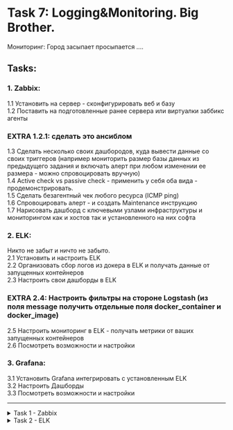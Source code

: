 # Task 7: Logging&Monitoring. Big Brother.  
 Мониторинг: Город засыпает просыпается ....  
## Tasks:  
### 1. Zabbix:  
1.1 Установить на сервер - сконфигурировать веб и базу   
1.2 Поставить на подготовленные ранее сервера или виртуалки заббикс агенты   
### EXTRA 1.2.1: сделать это ансиблом  
1.3 Сделать несколько своих дашбородов, куда вывести данные со своих триггеров (например мониторить размер базы данных из предыдущего задания и включать алерт при любом изменении ее размера - можно спровоцировать вручную)  
1.4 Active check vs passive check - применить у себя оба вида - продемонстрировать.  
1.5 Сделать безагентный чек любого ресурса (ICMP ping)  
1.6 Спровоцировать алерт - и создать Maintenance инструкцию   
1.7 Нарисовать дашборд с ключевыми узлами инфраструктуры и мониторингом как и хостов так и установленного на них софта  
  
### 2. ELK:   
Никто не забыт и ничто не забыто.  
2.1 Установить и настроить ELK   
2.2 Организовать сбор логов из докера в ELK и получать данные от запущенных контейнеров  
2.3 Настроить свои дашборды в ELK  
### EXTRA 2.4: Настроить фильтры на стороне Logstash (из поля message получить отдельные поля docker_container и docker_image)  
2.5 Настроить мониторинг в ELK - получать метрики от ваших запущенных контейнеров  
2.6 Посмотреть возможности и настройки  
  
### 3. Grafana:  
3.1 Установить Grafana интегрировать с установленным ELK  
3.2 Настроить Дашборды  
3.3 Посмотреть возможности и настройки  

-------

<details><summary> Task 1 - Zabbix  </summary>
	
<details><summary> 1.1 Установить на сервер - сконфигурировать веб и базу DOCKER  </summary>
	
> <pre>
> curl -fsSL https://get.docker.com -o get-docker.sh
> sh get-docker.sh
> sudo usermod -aG docker $USER
> sudo curl -L "https://github.com/docker/compose/releases/download/1.29.1/docker-compose-$(uname -s)-$(uname -m)" -o /usr/local/bin/docker-compose
> sudo chmod +x /usr/local/bin/docker-compose
> git clone https://github.com/rekusha/exadel.git
> 
> docker-compose -f exadel/task7/zabbix-letsencrypt-docker-compose.yml -p zabbix up -d
> </pre>	
> </details>
	
	
<details><summary> 1.1 Установить на сервер - сконфигурировать веб и базу   </summary>
	
> <details><summary> some config ubuntu server  </summary>
> <pre>
> # apt install openssh
> # usermod -aG sudo rekusha
> # ufw allow OpenSSH
> # ufw enable
> </pre></details>

> <details><summary> Installing the Nginx Web Server   </summary>
> <pre>
> $ sudo apt update
> $ sudo apt install nginx
> $ sudo ufw allow 'Nginx HTTP'
> </pre></details>

> <details><summary>Installing MySQL  </summary>
> <pre>
> $ sudo apt install mysql-server
> $ sudo mysql_secure_installation (при необходимости)
> </pre></details>

> <details><summary>Installing PHP  </summary>
> <pre>
> $ sudo apt install php-fpm php-mysql
> </pre></details>

> <details><summary>Configuring Nginx to Use the PHP Processor  </summary>
> <pre>
> $ sudo mkdir /var/www/<your_domain>
> $ sudo chown -R $USER:$USER /var/www/<your_domain>
> $ sudo nano /etc/nginx/sites-available/<your_domain>
> </pre> <pre>
> server {
>     listen 80;
>     server_name <your_domain> www.<your_domain>;
>     root /var/www/<your_domain>;
>     index index.html index.htm index.php;
>     location / {
>         try_files $uri $uri/ =404;
>     }
>     location ~ \.php$ {
>         include snippets/fastcgi-php.conf;
>         fastcgi_pass unix:/var/run/php/php7.4-fpm.sock;
>      }
>     location ~ /\.ht {
>         deny all;
>     }
> }
> </pre> <pre>
> $ sudo ln -s /etc/nginx/sites-available/<your_domain>/etc/nginx/sites-enabled/  
> $ sudo unlink /etc/nginx/sites-enabled/default  
> $ sudo nginx -t  
> $ sudo systemctl reload nginx  
> </pre></details>

> <details><summary>Установка сервера Zabbix  </summary>
> <pre>
> $ sudo wget https://repo.zabbix.com/zabbix/5.4/ubuntu/pool/main/z/zabbix-release/zabbix-release_5.4-1+ubuntu20.04_all.deb  
> $ sudo dpkg -i zabbix-release_5.4-1+ubuntu20.04_all.deb  
> $ sudo apt update  
> $ sudo  apt install zabbix-server-mysql zabbix-frontend-php zabbix-nginx-conf zabbix-sql-scripts zabbix-agent  
> </pre></details>

> <details><summary>Настройка базы данных MySQL для Zabbix  </summary>
> <pre>
> $ sudo mysql  
> mysql> create database zabbix character set utf8 collate utf8_bin;  
> mysql> create user zabbix@localhost identified by 'your_zabbix_mysql_password';  
> mysql> grant all privileges on zabbix.* to zabbix@localhost;  
> mysql> quit;  
>
> zcat /usr/share/doc/zabbix-server-mysql*/create.sql.gz | mysql -uzabbix -p zabbix  
> sudo nano /etc/zabbix/zabbix_server.conf
> </pre>
> <pre>
> ### Option: DBPassword
> #       Database password. Ignored for SQLite.
> #       Comment this line if no password is used.
> #
> # Mandatory: no
> # Default:
> DBPassword=<zabbix_user_password_for_mysql>
> </pre></details>

> <details><summary>Настройка Nginx для Zabbix  </summary>
> <pre>
> sudo nano /etc/zabbix/nginx.conf  
> </pre><pre>  
> server {
>         listen          80;
>         server_name     your_domain;
> </pre></details>
 
> <details>
> <summary>Настройка PHP для Zabbix  </summary>
> <pre>
> sudo nano /etc/zabbix/php-fpm.conf   
> </pre><pre>
> php_value[date.timezone] = Europe/Kiev  
> </pre></details>
> 
> перезапускаем все что есть + добавляем сервисы в автозапуск  
> 
> <pre>
> systemctl restart zabbix-server zabbix-agent nginx php7.4-fpm
> systemctl enable zabbix-server zabbix-agent nginx php7.4-fpm
> </pre>
> 
> на последок конфигурация настроек для веб-интерфейса Zabbix  
> идем на http://zabbix_server_name отвечаем на требуемое  
> пользователь по умолчанию Admin пароль zabbix  </details>

<details><summary>1.2 Поставить на подготовленные ранее сервера или виртуалки заббикс агенты  </summary>

> <details><summary>Установка агента Zabbix  </summary>
> <pre>
> $ sudo wget https://repo.zabbix.com/zabbix/5.4/ubuntu/pool/main/z/zabbix-release/zabbix-release_5.4-1+ubuntu20.04_all.deb  
> $ sudo dpkg -i zabbix-release_5.4-1+ubuntu20.04_all.deb  
> $ sudo apt update  
> $ sudo apt install zabbix-agent  
> </pre></details>

> <details><summary>Настройка агента Zabbix  </summary>
> <details><summary>сгенерировать PSK и отобразить его</summary>
> <pre>
> $ sudo sh -c "openssl rand -hex 32 > /etc/zabbix/zabbix_agentd.psk"
> $ cat /etc/zabbix/zabbix_agentd.psk
> 75ad6cb5e17d244ac8c00c96a1b074d0550b8e7b15d0ab3cde60cd79af280fca
> </pre>
> сохранить его для дальнейшего использования. потребуется для конфигурации хоста  
> </details>  
> <details><summary> отредактировать настройки агента Zabbix для установки безопасного подключения к серверу Zabbix  </summary>
> <pre>
> sudo nano /etc/zabbix/zabbix_agentd.conf
> </pre><pre>
> Server=zabbix_server_ip_address
> ServerActive=zabbix_server_ip_address
> Hostname=Second Ubuntu Server  # под каким именем агент будет виден серверу
> TLSConnect=psk
> TLSAccept=psk
> TLSPSKIdentity=PSK 001
> TLSPSKFile=/etc/zabbix/zabbix_agentd.psk
> </pre><pre>
> $ sudo systemctl restart zabbix-agent
> $ sudo systemctl enable zabbix-agent
> $ sudo ufw allow 10050/tcp
> </pre></details>

> <details><summary>добавление хоста на сервер Zabbix</summary>
> http://zabbix_server_name -> login -> password<br>
> Configuration -> Hosts -> Create host -> откроется страница настройки хоста  <br>
> указать host name и ip агента и добавить в группу/ы (подходящую)  <br>
> interface - add -> agent ip<br>
> вкладка Templates -> выбрать группу по которой собраны метрики (если есть подходящий темплейт)<br>
> вкладка Encryption -> выбрать PSK для Connections to host и Connections from host | PSK identity PSK 001 (TLSPSKIdentity на агенте) | PSK (key from /etc/zabbix/zabbix_agentd.psk)<br>
> press ADD
> </details>
> </details>

<details><summary> 1.3 Сделать несколько своих дашбородов, куда вывести данные со своих триггеров</summary>

> <details><summary> создание объектов данных </summary>
> Для того что бы вести мониторинг надо создать обьекты для мониторинга, такой объект называется в zabbix - элемент данных(data item).
> для создания выполнить следующую последовательность действий:
> настройка - узлы сети - узел на котором создаем элемент данных - элементы данных - Создать элемент данных:
> имя - имя элемента по которому его будет просто найти и понять по названию что он делает
> ключ - выбрать - выбираем ключь по которому будет происходить мониторинг (например proc.num[mysql] - будет по казывать количество запущенных процессов mysql) 
> тип информации - в зависимости от того что должно возвращать значение ключа (у меня ключ описывает количество запущенных процессов и это целое число, значить значение integer .целое числовое.)
> интервал - интервал с каким периодом проверять значение (или в каком промежутке времени)
> ADD
> после в мониторинг - последние данные - в фильтре указываем имя или часть имени созданного объекта данных - и видим свой процесс и значение собранных данных (серые это не поддерживаемые или отключенные процессы)
> 
> по похожему алгоритму создаются прочие объекты данных 
> </details>

> <details><summary> создание тригеров </summary>
> тригер мониторит состояние объекта данных (созданного ранее) и в зависимости от заданных граничных условий определяет нормально ли выполняет свою работу объект или нет
> тригер имеет два состояния Ok и Problme
> для создания тригера проходим по пути:
> настройка - узлы сети - в строке с именем узела на котором тригер будет отслеживать объект данных выбираем пункт "триггеры" - создать триггер
> в появившемся окне заполняем:
> имя - под каким названием мы будем видеть тригер в системе
> важность - насколько критичен порог проблеммы
> выражение - описывается по сути триггер (добавляем выражение)
> элемент данных - выбрать нужный нам
> функция - по какой функции считать состояние
> результат - "меньше 1" указав такой результат говорю тригеру что они срабатывает если mysql слиентов запущенно меньше 1 процесса 
> добавив тригер увидем что он перевелся в текстовое представление last(/mysql/proc.num[mysql])<1
> 
> лицезреть тригеры удобнее по пути мониторинг - обзор(Overview) - обзор тригеров (Trigger overview) - в фильтре указать параметры по которым отобразятся тригеры (например по имени и хосту)
> </details>

> <details><summary> создание Dashboard  </summary>
> Monitoring - Dashboard - Create Dashboard
> указываем владельца панели и имя панели
> добавляем не менее 1 виджета
> указываем тип виджета (типов много выбираем кокие нам более всего подходят)
> </details>
>
> ![alt text](https://github.com/rekusha/exadel/blob/master/task7/images/task7_1.3_dash.png)
</details>

<details><summary> 1.4 Active check vs passive check - применить у себя оба вида - продемонстрировать  </summary>

> Passive check - объект крутится на сервере в заданный интервал poller открывает соединение с клиентом на порт 10050tcp, засылает запрос с нужными данными и ждет ответ <br>
> Active check - объект крутится на клиенте и в заданный интервал trapper открывает соединение с сервером на порт 10051tcp и передает ранее сформированные данные на сервер <br>
> <br>
> Пассивные проверки позволяют отправлять комманды на клиента<br>
>
> ![alt text](https://github.com/rekusha/exadel/blob/master/task7/images/task7_1.4.png)

</details>

<details><summary> 1.5 Сделать безагентный чек любого ресурса (ICMP ping)  </summary>  

> на клиентах должны быть открыты порты для ICMP  <br>
> В Zabbix для ICMP проверок используется утилита fping  <br>
> <pre>
> fping -v
> apt install fping  # если предыдущая команда не вернула версию
> </pre>
> В Zabbix по умолчанию есть шаблон Template Module ICMP Ping (может называться иначе, в зависимости от версии Zabbix). Именно его мы будем использовать для мониторинга сетевых узлов через ICMP ping. Шаблон включает в себя 3 проверки:<br>
>   ICMP ping – доступность узла по ICMP;<br>
>   ICMP loss – процент потерянных пакетов;<br>
>   ICMP response time – время ответа ICMP ping, в миллисекундах;<br>
> icmpping, icmppngloss и icmppingsec, это встроенные в zabbix ключи. Они являются Simple checks, т.е. “простой проверкой”, в которой не участвует zabbix-agent<br>
> Полный список Simple checks, для которых не нужно устанавливать агент zabbix на системы, которые нужно мониторить, можно посмотреть здесь https://www.zabbix.com/documentation/current/manual/config/items/itemtypes/simple_checks<br>
> В шаблоне находятся 3 триггера, которые следят за вышеописанными ключами и их значениями.<br>
> <br>
> Значения, при которых сработает триггер.<br>
> Для ICMP Ping Loss процент потерь за последние 5 минут равняется 20<br>
> Для Response Time за последние 5 минут значение равняется 150 миллисекундам<br>
> <br>
> Создание узла в Zabbix, подключение ICMP Ping шаблона<br>
> Configuration -> Hosts -> Create Host.<br>
> Введите Host name, выберите группу и укажите IP адрес вашего узла в Agent interfaces.<br>
> Перейдите во вкладку Templates, нажмите Select и выберете Template Module ICMP Ping.<br>
> Нажмите Add в форме выбора шаблона и затем снова Add для завершения создания узла.<br>
> В колонке Templates отображаются все шаблоны, подключенные к узлу.<br>
> Теперь проверим работу мониторинга. Перейдите в Monitoring -> Latest data, нажмите на Select возле Hosts, и выберите узел, который вы только что создали.<br>
> В столбце Last Value отображаются последние данные, которые пришли с этого узла.<br>
> Также можно посмотреть на график по определенному значению, например, ICMP Response time.<br>
> В случае возникновения проблем, вы сможете увидеть уведомления в дашборде Zabbix.<br>
</details>

<details><summary> 1.6 Спровоцировать алерт - и создать Maintenance инструкцию  </summary>

> ![alt text](https://github.com/rekusha/exadel/blob/master/task7/images/task7_1.6.png)
</details>

<details><summary> 1.7 Нарисовать дашборд с ключевыми узлами инфраструктуры и мониторингом как и хостов так и установленного на них софта  </summary>

> ![alt text](https://github.com/rekusha/exadel/blob/master/task7/images/task7_1.7.png)
</details>
</details>

<details><summary> Task 2 - ELK  </summary>

<details><summary> 1.  Установить и настроить ELK (short way + grafana)  </summary>

git clone https://github.com/rekusha/exadel.git <br>
cd exadel/task7/elkGrafana/ <br>
docker-compose up -d <br>

<pre>
Creating network "elkgrafana_elk" with driver "bridge"
Creating volume "elkgrafana_elasticsearch" with default driver
Building elasticsearch
Sending build context to Docker daemon  3.584kB
Step 1/2 : ARG ELK_VERSION
Step 2/2 : FROM docker.elastic.co/elasticsearch/elasticsearch:${ELK_VERSION}
7.13.2: Pulling from elasticsearch/elasticsearch
ddf49b9115d7: Pull complete
815a15889ec1: Pull complete
ba5d33fc5cc5: Pull complete
976d4f887b1a: Pull complete
9b5ee4563932: Pull complete
ef11e8f17d0c: Pull complete
3c5ad4db1e24: Pull complete
Digest: sha256:1cecc2c7419a4f917a88c83180335bd491d623f28ac43ca7e0e69b4eca25fbd5
Status: Downloaded newer image for docker.elastic.co/elasticsearch/elasticsearch:7.13.2
 ---> 11a830014f7c
Successfully built 11a830014f7c
Successfully tagged elkgrafana_elasticsearch:latest
WARNING: Image for service elasticsearch was built because it did not already exist. To rebuild this image you must use `docker-compose build` or `docker-compose up --build`.
Building logstash
Sending build context to Docker daemon   5.12kB
Step 1/2 : ARG ELK_VERSION
Step 2/2 : FROM docker.elastic.co/logstash/logstash:${ELK_VERSION}
7.13.2: Pulling from logstash/logstash
a4f595742a5b: Pull complete
fd1132ca70dc: Pull complete
59f2c8c5f435: Pull complete
8dcb71d88a4e: Pull complete
b0d5a23a9e4a: Pull complete
796f58e1821d: Pull complete
29c837bdbca8: Pull complete
9662c1cef6d1: Pull complete
83ce4b738228: Pull complete
4b86338e93df: Pull complete
3b74732a4830: Pull complete
Digest: sha256:ed75189449f64d3c188a0337054a1fb9dd7bfaf42f1c20442520f364fec014a7
Status: Downloaded newer image for docker.elastic.co/logstash/logstash:7.13.2
 ---> 8dc1af4dd662
Successfully built 8dc1af4dd662
Successfully tagged elkgrafana_logstash:latest
WARNING: Image for service logstash was built because it did not already exist. To rebuild this image you must use `docker-compose build` or `docker-compose up --build`.
Building kibana
Sending build context to Docker daemon  3.584kB
Step 1/2 : ARG ELK_VERSION
Step 2/2 : FROM docker.elastic.co/kibana/kibana:${ELK_VERSION}
7.13.2: Pulling from kibana/kibana
ddf49b9115d7: Already exists
127ce1da4c72: Pull complete
0c32fd0051d1: Pull complete
3cb592252c5c: Pull complete
a497541f421d: Pull complete
5f9af552442f: Pull complete
3d82cb04e9f3: Pull complete
63f1001938f4: Pull complete
5795c0f38c9b: Pull complete
b3f3fe288119: Pull complete
ad9e03aedb1a: Pull complete
b65617011d12: Pull complete
db3a5750fdcf: Pull complete
Digest: sha256:4a50a0f198a6536b769d8b694ae94e11f2a2bc97cf6dbe61fff98c051cdedc00
Status: Downloaded newer image for docker.elastic.co/kibana/kibana:7.13.2
 ---> 6c4869a27be1
Successfully built 6c4869a27be1
Successfully tagged elkgrafana_kibana:latest
WARNING: Image for service kibana was built because it did not already exist. To rebuild this image you must use `docker-compose build` or `docker-compose up --build`.
Pulling grafana (grafana/grafana:latest)...
latest: Pulling from grafana/grafana
540db60ca938: Pull complete
098a0cea699f: Pull complete
f8b16078991f: Pull complete
9073fea3cece: Pull complete
b56313a23917: Pull complete
4f4fb700ef54: Pull complete
2d51f6ff2020: Pull complete
2ffee8bb6f91: Pull complete
Digest: sha256:204407ba06f61315b44c2e717b2c74580d51a7d9f240f425363cc0e3e1293e77
Status: Downloaded newer image for grafana/grafana:latest
Creating elkgrafana_elasticsearch_1 ... done
Creating grafana                    ... done
Creating elkgrafana_logstash_1      ... done
Creating elkgrafana_kibana_1        ... done

$sudo docker ps

CONTAINER ID   IMAGE                      COMMAND                  CREATED         STATUS         PORTS                                           NAMES
5a374a6b7158   elkgrafana_logstash        "/usr/local/bin/dock…"   3 minutes ago   Up 3 minutes   0.0.0.0:5000->5000/tcp, :::5000->5000/tcp, 0.0.0.0:5044->5044/tcp, :::5044->5044/tcp, 0.0.0.0:9600->9600/tcp, 0.0.0.0:5000->5000/udp, :::9600->9600/tcp, :::5000->5000/udp   						       elkgrafana_logstash_1
54e181a19bc9   elkgrafana_kibana          "/bin/tini -- /usr/l…"   3 minutes ago   Up 3 minutes   0.0.0.0:5601->5601/tcp, :::5601->5601/tcp                                                                                                                                    							    elkgrafana_kibana_1
98e4795c11d2   grafana/grafana:latest     "/run.sh"                3 minutes ago   Up 3 minutes   0.0.0.0:3000->3000/tcp, :::3000->3000/tcp                                                                                                                                    							    grafana
323c040b7077   elkgrafana_elasticsearch   "/bin/tini -- /usr/l…"   3 minutes ago   Up 3 minutes   0.0.0.0:9200->9200/tcp, :::9200->9200/tcp, 0.0.0.0:9300->9300/tcp, :::9300->9300/tcp                                                                                         						       elkgrafana_elasticsearch_1
</pre>

--------------------------
ниже другие попытки
-------------------------
> <pre>
> sudo sysctl -w vm.max_map_count=262144
> git clone https://github.com/deviantony/docker-elk.git
> cd docker-elk
> docker-compose up -d
> curl localhost:9200
> </pre>
> by default<br>
> user: elastic<br>
> password: changeme
</details>

<details><summary>2.  Организовать сбор логов из докера в ELK и получать данные от запущенных контейнеров  </summary>

> Using Logspout  
> <pre>
> sudo docker run -d --name="logspout" --volume=/var/run/docker.sock:/var/run/docker.sock gliderlabs/logspout syslog+tls://<elk_server_ip>:5000
> </pre>
</details>

<details><summary>3.  Настроить свои дашборды в ELK  </summary>

> ![alt text](https://github.com/rekusha/exadel/blob/master/task7/images/task7_2.3.png)
</details>

<details><summary> extra 4. Настроить фильтры на стороне Logstash (из поля message получить отдельные поля docker_container и docker_image)  </summary>

> если успею
</details>

<details><summary> 5. Настроить мониторинг в ELK - получать метрики от ваших запущенных контейнеров  </summary>

> 
</details>

<details><summary> куда бы деть море "лишнего" времени?! </summary>
## Установка Elasticsearch
копируем себе публичный ключ репозитория

<pre>
$ sudo su
# wget -qO - https://artifacts.elastic.co/GPG-KEY-elasticsearch | sudo apt-key add -
</pre>

apt-transport-https ставим если не установлен
<pre>
# apt install apt-transport-https
</pre>

Добавляем репозиторий Elasticsearch в систему:
<pre>
# echo "deb https://artifacts.elastic.co/packages/7.x/apt stable main" | sudo tee /etc/apt/sources.list.d/elastic-7.x.list
</pre>

Устанавливаем Elasticsearch на Debian или Ubuntu:
<pre>
# apt update && apt install elasticsearch
</pre>

После установки добавляем elasticsearch в автозагрузку и запускаем.
<pre>
# systemctl daemon-reload 
# systemctl enable elasticsearch.service 
# systemctl start elasticsearch.service
</pre>

Проверяем, запустился ли он:
<pre>
# systemctl status elasticsearch.service
</pre>

Проверим теперь, что elasticsearch действительно нормально работает. Выполним к нему простой запрос о его статусе. 
<pre>
# curl 127.0.0.1:9200
{
  "name" : "elk",
  "cluster_name" : "elasticsearch",
  "cluster_uuid" : "_8PUv6hzRtyJt-bCLc_nXQ",
  "version" : {
    "number" : "7.13.3",
    "build_flavor" : "default",
    "build_type" : "deb",
    "build_hash" : "5d21bea28db1e89ecc1f66311ebdec9dc3aa7d64",
    "build_date" : "2021-07-02T12:06:10.804015202Z",
    "build_snapshot" : false,
    "lucene_version" : "8.8.2",
    "minimum_wire_compatibility_version" : "6.8.0",
    "minimum_index_compatibility_version" : "6.0.0-beta1"
  },
  "tagline" : "You Know, for Search"
}
</pre>

Если все в порядке, то переходим к настройке Elasticsearch.


## Настройка Elasticsearch
Настройки Elasticsearch находятся в файле /etc/elasticsearch/elasticsearch.yml. На начальном этапе нас будут интересовать следующие параметры:

<pre>
path.data: /var/lib/elasticsearch # директория для хранения данных
network.host: 127.0.0.1 # слушаем только локальный интерфейс
</pre>
По умолчанию Elasticsearch слушает localhost. Нам это и нужно, так как данные в него будет передавать logstash, который будет установлен локально. Обращаю отдельное внимание на параметр для директории с данными. Чаще всего они будут занимать значительное место, иначе зачем нам Elasticsearch :) Подумайте заранее, где вы будете хранить логи. Все остальные настройки я оставляю дефолтными.

После изменения настроек, надо перезапустить службу:
<pre>
# systemctl restart elasticsearch.service
</pre>
Смотрим, что получилось:
<pre>
# netstat -tulnp | grep 9200
tcp6       0      0 127.0.0.1:9200          :::*                    LISTEN      1479/java
</pre>
Elasticsearch повис на локальном интерфейсе. Причем я вижу, что он слушает ipv6, а про ipv4 ни слова. Но его он тоже слушает, так что все в порядке. Переходим к установке kibana.

Если вы хотите, чтобы elasticsearch слушал все сетевые интерфейсы, настройте параметр:
<pre>
network.host: 0.0.0.0
</pre>
Только не спешите сразу же запускать службу. Если запустите, получите ошибку:
<pre>
[2021-02-14T22:46:39,547][ERROR][o.e.b.Bootstrap ] [centos8] node validation exception
[1] bootstrap checks failed
[1]: the default discovery settings are unsuitable for production use; at least one of [discovery.seed_hosts, discovery.seed_providers, cluster.initial_master_nodes] must be configured
</pre>
Чтобы ее избежать, дополнительно надо добавить еще один параметр:

<pre>
discovery.seed_hosts: ["127.0.0.1", "[::1]"]
</pre>
Эти мы указываем, что хосты кластера следует искать только локально. 

## Установка Kibana
Дальше устанавливаем web панель Kibana для визуализации данных, полученных из Elasticsearch. Тут тоже ничего сложного, репозиторий и готовые пакеты есть под все популярные платформы. Репозитории и публичный ключ для установки Kibana будут такими же, как в установке Elasticsearch. Но я еще раз все повторю для тех, кто будет устанавливать только Kibana, без всего остального. Это продукт законченный и используется не только в связке с Elasticsearch.

подключаем репозиторий и ставим из deb пакета. Добавляем публичный ключ:
<pre>
# wget -qO - https://artifacts.elastic.co/GPG-KEY-elasticsearch | apt-key add -
</pre>
Добавляем рпозиторий Kibana:
<pre>
# echo "deb https://artifacts.elastic.co/packages/7.x/apt stable main" | tee -a /etc/apt/sources.list.d/elastic-7.x.list
</pre>
Запускаем установку Kibana:
<pre>
# apt update && apt install kibana
</pre>
Добавляем Кибана в автозагрузку и запускаем:
<pre>
# systemctl daemon-reload
# systemctl enable kibana.service
# systemctl start kibana.service
</pre>
Проверяем состояние запущенного сервиса:
<pre>
# systemctl status kibana.service
</pre>
По умолчанию, Kibana слушает порт 5601. Только не спешите его проверять после запуска. Кибана стартует долго. Подождите примерно минуту и проверяйте.
<pre>
# netstat -tulnp | grep 5601
tcp        0      0 127.0.0.1:5601          0.0.0.0:*               LISTEN      1487/node
</pre>

## Настройка Kibana

Файл с настройками Кибана располагается по пути - /etc/kibana/kibana.yml. На начальном этапе можно вообще ничего не трогать и оставить все как есть. По умолчанию kibana слушает только localhost и не позволяет подключаться удаленно. Это нормальная ситуация, если у вас будет на этом же сервере установлен nginx в качестве reverse proxy, который будет принимать подключения и проксировать их в кибана. Так и нужно делать в production, когда системой будут пользоваться разные люди из разных мест. С помощью nginx можно будет разграничивать доступ, использовать сертификат, настраивать нормальное доменное имя и т.д.

Если же у вас это тестовая установка, то можно обойтись без nginx. Для этого надо разрешить Кибана слушать внешний интерфейс и принимать подключения. Измените параметр server.host, указав ip адрес сервера, например вот так:
<pre>
server.host: "10.20.1.23"
</pre>
Если хотите, чтобы она слушала все интерфейсы, укажите в качестве адреса 0.0.0.0. После этого Kibana надо перезапустить:
<pre>
# systemctl restart kibana.service
</pre>
Теперь можно зайти в веб интерфейс по адресу http://10.20.1.23:5601.

Настройка Kibana

Можно продолжать настройку и тестирование, а когда все будет закончено, запустить nginx и настроить проксирование. Я настройку nginx оставлю на самый конец. В процессе настройки буду подключаться напрямую к Kibana.

При первом запуске Kibana предлагает настроить источники для сбора логов. Это можно сделать, нажав на Add data. К сбору данных мы перейдем чуть позже, так что можете просто изучить интерфейс и возможности этой веб панели, перейдя по ссылке Explore on my own, а затем выбрав раздел Kibana.

## Установка и настройка Logstash

Установка и настройка Logstash
Logstash устанавливается так же просто, как Elasticsearch и Kibana, из того же репозитория. Не буду еще раз показывать, как его добавить. Просто установим его и добавим в автозагрузку.

# apt install logstash
Добавляем logstash в автозагрузку:

# systemctl enable logstash.service
Запускать пока не будем, надо его сначала настроить. Основной конфиг logstash лежит по адресу /etc/logstash/logstash.yml. Я его трогать не буду, а все настройки буду по смыслу разделять по разным конфигурационным файлам в директории /etc/logstash/conf.d. Создаем первый конфиг input.conf, который будет описывать прием информации с beats агентов.

input {
  beats {
    port => 5044
  }
}
Тут все просто. Указываю, что принимаем информацию на 5044 порт. Этого достаточно. Если вы хотите использовать ssl сертификаты для передачи логов по защищенным соединениям, здесь добавляются параметры ssl. Я буду собирать данные из закрытого периметра локальной сети, у меня нет необходимости использовать ssl.

Теперь укажем, куда будем передавать данные. Тут тоже все относительно просто. Рисуем конфиг output.conf, который описывает передачу данных в Elasticsearch.

output {
        elasticsearch {
            hosts    => "localhost:9200"
            index    => "nginx-%{+YYYY.MM.dd}"
        }
	#stdout { codec => rubydebug }
}
Здесь все просто - передавать все данные в elasticsearch под указанным индексом с маской в виде даты. Разбивка индексов по дням и по типам данных удобна с точки зрения управления данными. Потом легко будет выполнять очистку данных по этим индексам. Я закомментировал последнюю строку. Она отвечает за логирование. Если ее включить, то все поступающие данные logstash будет отправлять дополнительно в системный лог. В centos это /var/log/messages. Используйте только во время отладки, иначе лог быстро разрастется дублями поступающих данных.

Остается последний конфиг с описание обработки данных. Тут начинается небольшая уличная магия, в которой я разбирался некоторое время. Расскажу ниже. Рисуем конфиг filter.conf.

filter {
 if [type] == "nginx_access" {
    grok {
        match => { "message" => "%{IPORHOST:remote_ip} - %{DATA:user} \[%{HTTPDATE:access_time}\] \"%{WORD:http_method} %{DATA:url} HTTP/%{NUMBER:http_version}\" %{NUMBER:response_code} %{NUMBER:body_sent_bytes} \"%{DATA:referrer}\" \"%{DATA:agent}\"" }
    }
  }
  date {
        match => [ "timestamp" , "dd/MMM/YYYY:HH:mm:ss Z" ]
  }
  geoip {
         source => "remote_ip"
         target => "geoip"
         add_tag => [ "nginx-geoip" ]
  }
}
Первое, что делает этот фильтр, парсит логи nginx с помощью grok, если указан соответствующий тип логов, и выделяет из лога ключевые данные, которые записывает в определенные поля, чтобы потом с ними было удобно работать. Сначала я не понял, зачем это нужно. В документации к filebeat хорошо описаны модули, идущие в комплекте, которые все это и так уже умеют делать из коробки, нужно только подключить соответствующий модуль.

Оказалось, что модули filebeat работают только в том случае, если вы отправляете данные напрямую в elasticsearch. На него вы тоже ставите соответствующий плагин и получаете отформатированные данные. Но у нас работает промежуточное звено logstash, который принимает данные. С ним, как я понял, плагины filebeat не работают, поэтому приходится отдельно в logstash парсить данные. Это не очень сложно, но тем не менее. Как я понял, это плата за удобства, которые дает logstash. Если у вас много разрозненных данных, то отправлять их напрямую в elasticsearch не так удобно, как с использованием предобработки в logstash. Если я не прав, прошу меня поправить. Я так понял этот момент.

Для фильтра grok, который использует logstash, есть удобный дебаггер, где можно посмотреть, как будут парситься ваши данные. Покажу на примере одной строки из конфига nginx. Например, возьмем такую строку из лога nginx:

180.163.220.100 - travvels.ru [05/Sep/2021:14:45:52 +0300] "GET /assets/galleries/26/1.png HTTP/1.1" 304 0 "https://travvels.ru/ru/glavnaya/" "Mozilla/5.0 (Windows NT 6.1; WOW64) AppleWebKit/537.36 (KHTML, like Gecko) Chrome/50.0.2661.102 Safari/537.36"
И посмотрим, как ее распарсит правило grok, которое я использовал в конфиге выше.

%{IPORHOST:remote_ip} - %{DATA:user} \[%{HTTPDATE:access_time}\] \"%{WORD:http_method} %{DATA:url} HTTP/%{NUMBER:http_version}\" %{NUMBER:response_code} %{NUMBER:body_sent_bytes} \"%{DATA:referrer}\" \"%{DATA:agent}\"
Собственно, результат вы можете сами увидеть в дебаггере. Фильтр распарсит лог и на выходе сформирует json, где каждому значению будет присвоено свое поле, по которому потом удобно будет в еластике строить отчеты и делать выборки. Только не забывайте про формат логов. Приведенное мной правило соответствует дефолтному формату main логов в nginx. Если вы каким-то образом модифицировали формат логов, внесите изменения в grok фильтр.

Надеюсь понятно объяснил работу этого фильтра. Вы можете таким образом парсить любые логи и передавать их в еластикс. Потом на основе этих данных строить отчеты, графики, дашборды. Я планирую распарсить как мне нужно почтовые логи postfix и dovecot.

Дальше используется модуль date для того, чтобы выделять дату из поступающих логов и использовать ее в качестве даты документа в elasticsearch. Делается это для того, чтобы не возникало путаницы, если будут задержки с доставкой логов. В системе сообщения будут с одной датой, а внутри лога будет другая дата. Неудобно разбирать инциденты.

В конце я использую geoip фильтр, который на основе ip адреса, который мы получили ранее с помощью фильтра grok и записали в поле remote_ip, определяет географическое расположение. Он добавляет новые метки и записывает туда географические данные. Для его работы используется база данных из файла /usr/share/logstash/vendor/bundle/jruby/2.5.0/gems/logstash-filter-geoip-6.0.3-java/vendor/GeoLite2-City.mmdb. Она будет установлена вместе с logstash. Впоследствии вы скорее всего захотите ее обновлять. Раньше она была доступна по прямой ссылке, но с 30-го декабря 2019 года правила изменились. База по-прежнему доступна бесплатно, но для загрузки нужна регистрация на сайте сервиса. Регистрируемся и качаем отсюда - https://dev.maxmind.com/geoip/geoip2/geolite2/#Download_Access. Передаем на сервер, распаковываем и копируем в /etc/logstash файл GeoLite2-City.mmdb.

Теперь нам нужно в настройках модуля указать путь к файлу с базой. Делается это так:

geoip {
 database => "/etc/logstash/GeoLite2-City.mmdb"
 source => "remote_ip"
 target => "geoip"
 add_tag => [ "nginx-geoip" ]}
Закончили настройку logstash. Запускаем его:

# systemctl start logstash.service
Можете проверить на всякий случай лог /var/log/logstash/logstash-plain.log, чтобы убедиться в том, что все в порядке. Признаком того, что скачанная geoip база успешно добавлена будет вот эта строчка в логе:

[2021-02-14T22:39:07,111][INFO ][logstash.filters.geoip ][main] Using geoip database {:path=>"/etc/logstash/GeoLite2-City.mmdb"}
</details>




<details>
